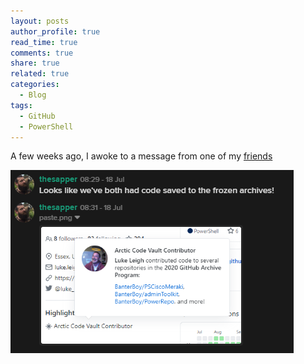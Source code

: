 ```yaml
---
layout: posts
author_profile: true
read_time: true
comments: true
share: true
related: true
categories:
  - Blog
tags:
  - GitHub
  - PowerShell
---
```


A few weeks ago, I awoke to a message from one of my [friends](https://github.com/InfosecSapper)

![](/assets/images/CodeVault/ArcticVaultMessage.png)

